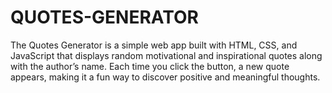# QUOTES-GENERATOR
The Quotes Generator is a simple web app built with HTML, CSS, and JavaScript that displays random motivational and inspirational quotes along with the author’s name. Each time you click the button, a new quote appears, making it a fun way to discover positive and meaningful thoughts. 
